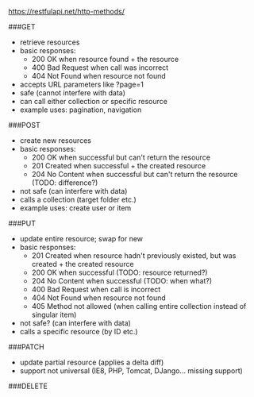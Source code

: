https://restfulapi.net/http-methods/

###GET
* retrieve resources
* basic responses: 
  * 200 OK when resource found + the resource
  * 400 Bad Request when call was incorrect
  * 404 Not Found when resource not found
 * accepts URL parameters like ?page=1
 * safe (cannot interfere with data)
 * can call either collection or specific resource
 * example uses: pagination, navigation
  
###POST
* create new resources
* basic responses: 
  * 200 OK when successful but can't return the resource
  * 201 Created when successful + the created resource
  * 204 No Content when successful but can't return the resource (TODO: difference?)
 * not safe (can interfere with data)
 * calls a collection (target folder etc.)
 * example uses: create user or item

###PUT
* update entire resource; swap for new
* basic responses: 
  * 201 Created when resource hadn't previously existed, but was created + the created resource
  * 200 OK when successful (TODO: resource returned?)
  * 204 No Content when successful (TODO: when what?)
  * 400 Bad Request when call is incorrect
  * 404 Not Found when resource not found
  * 405 Method not allowed (when calling entire collection instead of singular item)
 * not safe? (can interfere with data)
 * calls a specific resource (by ID etc.)

###PATCH
* update partial resource (applies a delta diff)
* support not universal (IE8, PHP, Tomcat, DJango... missing support)


###DELETE